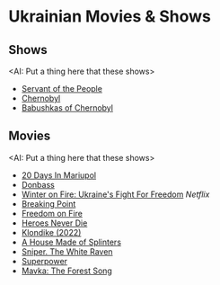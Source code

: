 # Ukrainian Movies & Shows
## Shows
<AI: Put a thing here that these shows>

- [Servant of the People](https://www.netflix.com/title/81597220)
- [Chernobyl](https://www.hbo.com/chernobyl)
- [Babushkas of Chernobyl](https://thebabushkasofchernobyl.com)

## Movies
<AI: Put a thing here that these shows>

- [20 Days In Mariupol](https://www.pbs.org/video/20-days-in-mariupol-x62itb/)
- [Donbass](https://www.imdb.com/title/tt8282042/)
- [Winter on Fire: Ukraine's Fight For Freedom](https://www.netflix.com/title/80031666) *Netflix*
- [Breaking Point](https://tv.apple.com/us/movie/breaking-point-the-war-for-democracy-in-ukraine/umc.cmc.5q4u3fsnq0mb7la4nqcw98r6t)
- [Freedom on Fire](https://www.freedomonfire.film)
- [Heroes Never Die](https://tubitv.com/series/300007470/heroes-never-die-the-miniseries)
- [Klondike (2022)](https://klondikemovie.com)
- [A House Made of Splinters](https://www.pbs.org/pov/films/housemadeofsplinters/)
- [Sniper. The White Raven](https://www.amazon.com/Sniper-White-Raven-Aldoshyn-Pavlo/dp/B09KCP6GFH)
- [Superpower](https://www.youtube.com/watch?v=GK5DS43jKhw)
- [Mavka: The Forest Song](https://www.hulu.com/movie/mavka-the-forest-song-666cfe45-a021-4476-a003-390c198a5c13)
